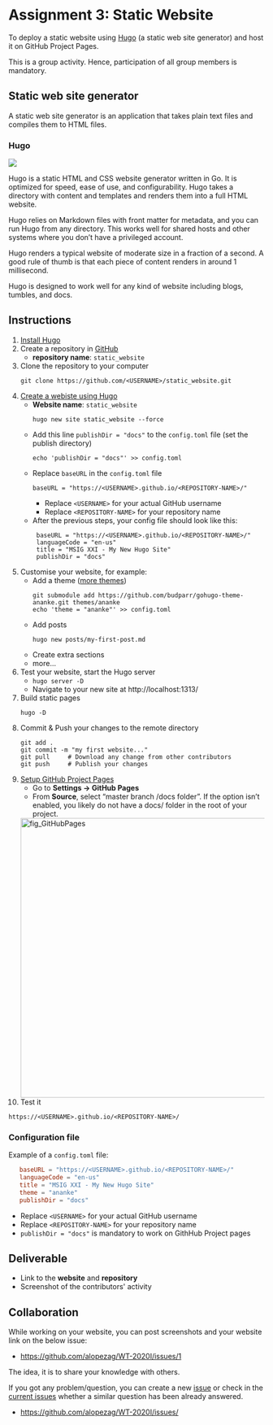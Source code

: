 # Assignment 3: Static Website

To deploy a static website using [Hugo](https://gohugo.io) (a static web site generator) and host it on GitHub Project Pages.

This is a group activity. Hence, participation of all group members is mandatory.

## Static web site generator

A static web site generator is an application that takes plain text files and compiles them to HTML files.


### Hugo
![](https://d33wubrfki0l68.cloudfront.net/c38c7334cc3f23585738e40334284fddcaf03d5e/2e17c/images/hugo-logo-wide.svg)

Hugo is a static HTML and CSS website generator written in Go. It is optimized for speed, ease of use, and configurability. Hugo takes a directory with content and templates and renders them into a full HTML website.

Hugo relies on Markdown files with front matter for metadata, and you can run Hugo from any directory. This works well for shared hosts and other systems where you don’t have a privileged account.

Hugo renders a typical website of moderate size in a fraction of a second. A good rule of thumb is that each piece of content renders in around 1 millisecond.

Hugo is designed to work well for any kind of website including blogs, tumbles, and docs.

## Instructions

1. [Install Hugo](https://gohugo.io/getting-started/installing)
2. Create a repository in [GitHub](https://github.com)
   - **repository name**: `static_website`
3. Clone the repository to your computer
   ```
   git clone https://github.com/<USERNAME>/static_website.git
   ```
4. [Create a webiste using Hugo](https://gohugo.io/getting-started/quick-start/)
   - **Website name**: `static_website`
     ```
     hugo new site static_website --force
     ```
   - Add this line `publishDir = "docs"` to the `config.toml` file (set the publish directory)
     ```
     echo 'publishDir = "docs"' >> config.toml
     ```
   - Replace `baseURL` in the `config.toml` file
     ```
     baseURL = "https://<USERNAME>.github.io/<REPOSITORY-NAME>/"
     ```
     - Replace `<USERNAME>` for your actual GitHub username
     - Replace `<REPOSITORY-NAME>` for your repository name
   - After the previous steps, your config file should look like this:
     ```
      baseURL = "https://<USERNAME>.github.io/<REPOSITORY-NAME>/"
      languageCode = "en-us"
      title = "MSIG XXI - My New Hugo Site"
      publishDir = "docs"
     ```
5. Customise your website, for example:
   - Add a theme ([more themes](https://themes.gohugo.io))
     ```
     git submodule add https://github.com/budparr/gohugo-theme-ananke.git themes/ananke
     echo 'theme = "ananke"' >> config.toml
     ```
   - Add posts
     ```
     hugo new posts/my-first-post.md
     ```
   - Create extra sections
   - more...
6. Test your website, start the Hugo server
   - `hugo server -D`
   - Navigate to your new site at http://localhost:1313/
7. Build static pages
   ```
   hugo -D
   ```
8. Commit & Push your changes to the remote directory
   ```
   git add .
   git commit -m "my first website..."
   git pull     # Download any change from other contributors
   git push     # Publish your changes
   ```
9. [Setup GitHub Project Pages](https://gohugo.io/hosting-and-deployment/hosting-on-github/#github-project-pages)
   - Go to **Settings → GitHub Pages**
   - From **Source**, select “master branch /docs folder”. If the option isn’t enabled, you likely do not have a docs/ folder in the root of your project.
   <img width="550" alt="fig_GitHubPages" src="https://user-images.githubusercontent.com/7943442/81508679-bfc99480-9305-11ea-8a25-be0a615d2904.png">
10. Test it
   ```
   https://<USERNAME>.github.io/<REPOSITORY-NAME>/
   ```

### Configuration file

Example of a `config.toml` file:

```toml
   baseURL = "https://<USERNAME>.github.io/<REPOSITORY-NAME>/"
   languageCode = "en-us"
   title = "MSIG XXI - My New Hugo Site"
   theme = "ananke"
   publishDir = "docs"
```

- Replace `<USERNAME>` for your actual GitHub username
- Replace `<REPOSITORY-NAME>` for your repository name
- `publishDir = "docs"` is mandatory to work on GithHub Project pages

## Deliverable

- Link to the **website** and **repository**
- Screenshot of the contributors' activity

## Collaboration

While working on your website, you can post screenshots and your website link on the below issue:

- https://github.com/alopezag/WT-2020I/issues/1

The idea, it is to share your knowledge with others.

If you got any problem/question, you can create a new [issue](https://github.com/alopezag/WT-2020I/issues/) or check in the [current issues](https://github.com/alopezag/WT-2020I/issues/) whether a similar question has been already answered.

- https://github.com/alopezag/WT-2020I/issues/
